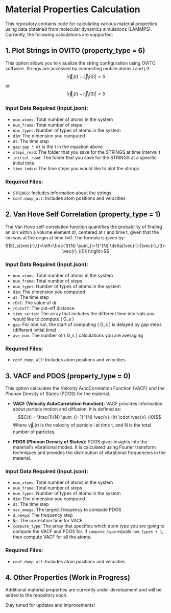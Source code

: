 # Material Properties Calculation

This repository contains code for calculating various material properties using data obtained from molecular dynamics simulations (LAMMPS). Currently, the following calculations are supported:

## 1. Plot Strings in OVITO (property_type = 6)
This option allows you to visualize the string configuration using OVITO software. Strings are accessed by connecting mobile atoms i and j if:
$$|\vec{r}_i(t)-\vec{r}_j(0)|<\delta$$
or
$$|\vec{r}_j(t)-\vec{r}_i(0)|<\delta$$

### Input Data Required (input.json):
- `num_atoms`: Total number of atoms in the system
- `num_frame`: Total number of steps
- `num_types`: Number of types of atoms in the system
- `dim`: The dimension you computed
- `dt`: The time step
- `gap`: `gap * dt` is the t in the equation above
- `steps_read`: The folder that you save for the STRINGS at time interval t
- `initial_read`: The folder that you save for the STRINGS at a specific initial time
- `time_index`: The time steps you would like to plot the strings

### Required Files:
- `STRINGS`: Includes information about the strings
- `conf.dump_all`: Includes atom positions and velocities

## 2. Van Hove Self Correlation (property_type = 1)
The Van Hove self-correlation function quantifies the probability of finding an ion within a volume element dr, centered at r and time t, given that the ion was at the origin at time t=0. The formula is given by:
$$G_s(\vec{r},t)=\left<\frac{1}{N} \sum_{i=1}^{N} \delta(\vec{r}-|\vec{r}_i(t)-\vec{r}_i(0)|)\right>$$

### Input Data Required (input.json):
- `num_atoms`: Total number of atoms in the system
- `num_frame`: Total number of steps
- `num_types`: Number of types of atoms in the system
- `dim`: The dimension you computed
- `dt`: The time step
- `rDel`: The value of dr
- `rCutoff`: The cut-off distance
- `time_series`: The array that includes the different time intervals you would like to compute \( G_s \)
- `gap`: For one run, the start of computing \( G_s \) is delayed by gap steps (different initial time)
- `ave_num`: The number of \( G_s \) calculations you are averaging
### Required Files:
- `conf.dump_all`: Includes atom positions and velocities

## 3. VACF and PDOS (property_type = 0)
This option calculates the Velocity AutoCorrelation Function (VACF) and the Phonon Density of States (PDOS) for the material.

- **VACF (Velocity AutoCorrelation Function):**
  VACF provides information about particle motion and diffusion. It is defined as:
  $$C(t) = \frac{1}{N} \sum_{i=1}^{N} \vec{v}_i(t) \cdot \vec{v}_i(0)$$
  Where $\vec{v}_i(t)$ is the velocity of particle i at time t, and N is the total number of particles.

- **PDOS (Phonon Density of States):**
  PDOS gives insights into the material's vibrational modes. It is calculated using Fourier transform techniques and provides the distribution of vibrational frequencies in the material.

### Input Data Required (input.json):
- `num_atoms`: Total number of atoms in the system
- `num_frame`: Total number of steps
- `num_types`: Number of types of atoms in the system
- `dim`: The dimension you computed
- `dt`: The time step
- `max_omega`: The largest frequency to compute PDOS
- `d_omega`: The frequency step
- `Nc`: The correlation time for VACF
- `compute_type`: The array that specifies which atom type you are going to compute the VACF and PDOS for. If `compute_type` equals `num_types + 1`, then compute VACF for all the atoms.

### Required Files:
- `conf.dump_all`: Includes atom positions and velocities

## 4. Other Properties (Work in Progress)
Additional material properties are currently under development and will be added to the repository soon.

Stay tuned for updates and improvements!
